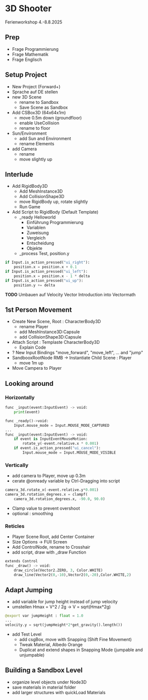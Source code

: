 # 3D Shooter
Ferienworkshop 4.-8.8.2025

## Prep
- Frage Programmierung
- Frage Mathematik
- Frage Englisch

## Setup Project
- New Project (Forward+)
- Sprache auf DE stellen
- new 3D Scene
  - rename to Sandbox 
  - Save Scene as Sandbox
- Add CSBox3D (64x64x1m)
  - move 0.5m down (groundfloor)
  - enable UseCollision
  - rename to floor
- Sun/Environment
  - add Sun and Environment
  - rename Elements
- add Camera
  - rename
  - move slightly up
 
## Interlude
- Add RigidBody3D
  - Add MeshInstance3D
  - Add CollisionShape3D
  - move RigidBody up, rotate slightly
  - Run Game
- Add Script to RigidBody (Default Template)
  - _ready Helloworld
  	- Einführung Programmierung
    - Variablen
    - Zuweisung
    - Vergleich
    - Entscheidung
    - Objekte	
  - _process Test, position.y
```python
if Input.is_action_pressed("ui_right"):
	position.x = position.x + 0.1
if Input.is_action_pressed("ui_left"):
	position.x = position.x - 1 * delta
if Input.is_action_pressed("ui_up"):
	position.y += delta
```
**TODO** Umbauen auf Velocity Vector
Introduction into Vectormath
   
## 1st Person Movement
- Create New Scene, Root : CharacterBody3D
	- rename Player
	- add MeshInstance3D:Capsule
 	- add CollisionShape3D:Capsule
- Attach Script : Templaste CharacterBody3D
	- Explain Code
- ? New Input Bindings "move_forward", "move_left", ... and "jump"
- SandbooxRootNode RMB -> Instantiate Child Scene : Player
 	- move 1m up
- Move Campera to Player

## Looking around
### Horizontally
```python
func _input(event:InputEvent) -> void:
	print(event)
```
```python
func _ready()->void:
	Input.mouse_mode = Input.MOUSE_MODE_CAPTURED
...
func _input(event:InputEvent) -> void:
	if event is InputEventMouseMotion:
		rotate_y(-event.relative.x * 0.001)
	if event.is_action_pressed("ui_cancel"):
		Input.mouse_mode = Input.MOUSE_MODE_VISIBLE
```
### Vertically
- add camera to Player, move up 0.3m
- cerate @onready variable by Ctrl-Dragging into script
```python
camera_3d.rotate_x(-event.relative.y*0.001)
camera_3d.rotation_degrees.x = clampf(
	camera_3d.rotation_degrees.x, -90.0, 90.0)
```
- Clamp value to prevent overshoot
- optional : smoothing

### Reticles
- Player Scene Root, add Center Container
- Size Options -> FUll Screen
- Add ControlNode, rename to Crosshair
- add script, draw with _draw Function
```python
extends Control
func _draw() -> void:
	draw_circle(Vector2.ZERO, 3, Color.WHITE)
	draw_line(Vector2(0,-10),Vector2(0,-20),Color.WHITE,2)
```
## Adapt Jumping
- add variable for jump height instead of jump velocity
- umstellen Hmax = V^2 / 2g -> V = sqrt(Hmax*2g)
```python
@export var jumpHeight : float = 1.0
...
velocity.y = sqrt(jumpHeight*2*get_gravity().length())
```
- add Test Level
  - add csgBox, move with Snapping (Shift Fine Movement)
  - Tweak Material, Albedo Orange
  - Duplicat and extend shapes in Snapping Mode (jumpable and unjumpable)

 ## Building a Sandbox Level
 - organize level objects under Node3D
 - save materials in material folder
 - add larger structures with quickLoad Materials











